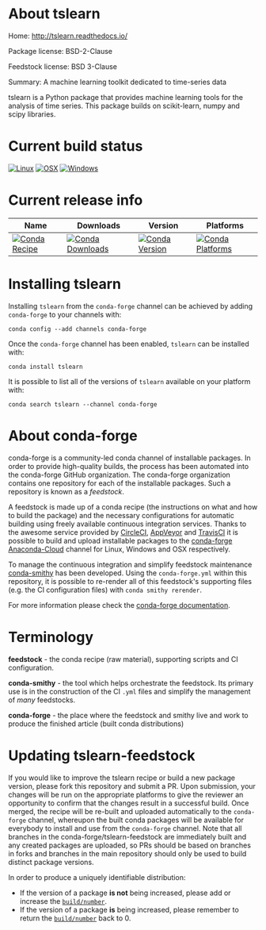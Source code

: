 About tslearn
=============

Home: http://tslearn.readthedocs.io/

Package license: BSD-2-Clause

Feedstock license: BSD 3-Clause

Summary: A machine learning toolkit dedicated to time-series data

tslearn is a Python package that provides machine learning tools
for the analysis of time series. This package builds on
scikit-learn, numpy and scipy libraries.


Current build status
====================

[![Linux](https://img.shields.io/circleci/project/github/conda-forge/tslearn-feedstock/master.svg?label=Linux)](https://circleci.com/gh/conda-forge/tslearn-feedstock)
[![OSX](https://img.shields.io/travis/conda-forge/tslearn-feedstock/master.svg?label=macOS)](https://travis-ci.org/conda-forge/tslearn-feedstock)
[![Windows](https://img.shields.io/appveyor/ci/conda-forge/tslearn-feedstock/master.svg?label=Windows)](https://ci.appveyor.com/project/conda-forge/tslearn-feedstock/branch/master)

Current release info
====================

| Name | Downloads | Version | Platforms |
| --- | --- | --- | --- |
| [![Conda Recipe](https://img.shields.io/badge/recipe-tslearn-green.svg)](https://anaconda.org/conda-forge/tslearn) | [![Conda Downloads](https://img.shields.io/conda/dn/conda-forge/tslearn.svg)](https://anaconda.org/conda-forge/tslearn) | [![Conda Version](https://img.shields.io/conda/vn/conda-forge/tslearn.svg)](https://anaconda.org/conda-forge/tslearn) | [![Conda Platforms](https://img.shields.io/conda/pn/conda-forge/tslearn.svg)](https://anaconda.org/conda-forge/tslearn) |

Installing tslearn
==================

Installing `tslearn` from the `conda-forge` channel can be achieved by adding `conda-forge` to your channels with:

```
conda config --add channels conda-forge
```

Once the `conda-forge` channel has been enabled, `tslearn` can be installed with:

```
conda install tslearn
```

It is possible to list all of the versions of `tslearn` available on your platform with:

```
conda search tslearn --channel conda-forge
```


About conda-forge
=================

conda-forge is a community-led conda channel of installable packages.
In order to provide high-quality builds, the process has been automated into the
conda-forge GitHub organization. The conda-forge organization contains one repository
for each of the installable packages. Such a repository is known as a *feedstock*.

A feedstock is made up of a conda recipe (the instructions on what and how to build
the package) and the necessary configurations for automatic building using freely
available continuous integration services. Thanks to the awesome service provided by
[CircleCI](https://circleci.com/), [AppVeyor](https://www.appveyor.com/)
and [TravisCI](https://travis-ci.org/) it is possible to build and upload installable
packages to the [conda-forge](https://anaconda.org/conda-forge)
[Anaconda-Cloud](https://anaconda.org/) channel for Linux, Windows and OSX respectively.

To manage the continuous integration and simplify feedstock maintenance
[conda-smithy](https://github.com/conda-forge/conda-smithy) has been developed.
Using the ``conda-forge.yml`` within this repository, it is possible to re-render all of
this feedstock's supporting files (e.g. the CI configuration files) with ``conda smithy rerender``.

For more information please check the [conda-forge documentation](https://conda-forge.org/docs/).

Terminology
===========

**feedstock** - the conda recipe (raw material), supporting scripts and CI configuration.

**conda-smithy** - the tool which helps orchestrate the feedstock.
                   Its primary use is in the construction of the CI ``.yml`` files
                   and simplify the management of *many* feedstocks.

**conda-forge** - the place where the feedstock and smithy live and work to
                  produce the finished article (built conda distributions)


Updating tslearn-feedstock
==========================

If you would like to improve the tslearn recipe or build a new
package version, please fork this repository and submit a PR. Upon submission,
your changes will be run on the appropriate platforms to give the reviewer an
opportunity to confirm that the changes result in a successful build. Once
merged, the recipe will be re-built and uploaded automatically to the
`conda-forge` channel, whereupon the built conda packages will be available for
everybody to install and use from the `conda-forge` channel.
Note that all branches in the conda-forge/tslearn-feedstock are
immediately built and any created packages are uploaded, so PRs should be based
on branches in forks and branches in the main repository should only be used to
build distinct package versions.

In order to produce a uniquely identifiable distribution:
 * If the version of a package **is not** being increased, please add or increase
   the [``build/number``](https://conda.io/docs/user-guide/tasks/build-packages/define-metadata.html#build-number-and-string).
 * If the version of a package **is** being increased, please remember to return
   the [``build/number``](https://conda.io/docs/user-guide/tasks/build-packages/define-metadata.html#build-number-and-string)
   back to 0.
